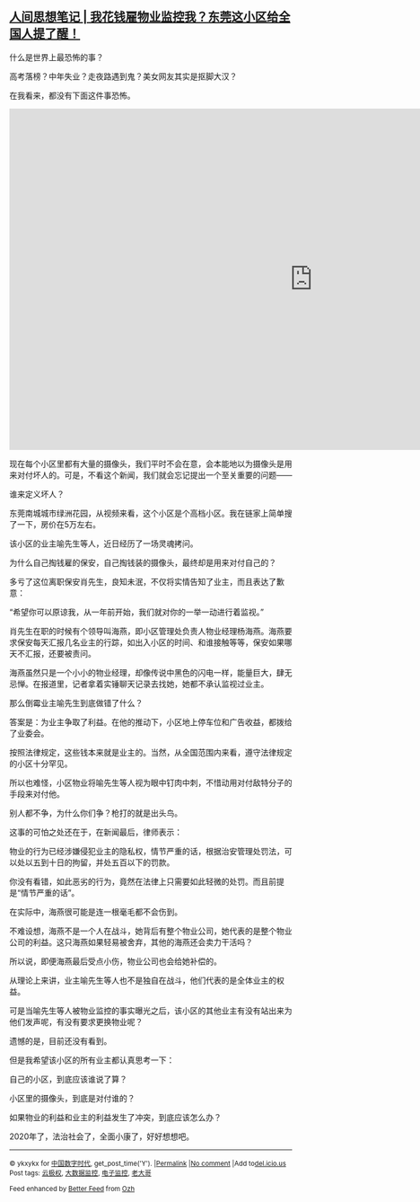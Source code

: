 <!--1595096575000-->
[人间思想笔记 | 我花钱雇物业监控我？东莞这小区给全国人提了醒！](https://chinadigitaltimes.net/chinese/2020/07/%e4%ba%ba%e9%97%b4%e6%80%9d%e6%83%b3%e7%ac%94%e8%ae%b0-%e6%88%91%e8%8a%b1%e9%92%b1%e9%9b%87%e7%89%a9%e4%b8%9a%e7%9b%91%e6%8e%a7%e6%88%91%ef%bc%9f%e4%b8%9c%e8%8e%9e%e8%bf%99%e5%b0%8f%e5%8c%ba/)
------

<p>什么是世界上最恐怖的事？</p><p>高考落榜？中年失业？走夜路遇到鬼？美女网友其实是抠脚大汉？</p><p>在我看来，都没有下面这件事恐怖。</p><p><iframe title="#业主称被物业监视近一年#：几点回家几点出门都被记录拍照" width="1080" height="608" src="https://www.youtube.com/embed/HlcU0Df9Jeg?feature=oembed" frameborder="0" allow="accelerometer; autoplay; encrypted-media; gyroscope; picture-in-picture" allowfullscreen></iframe></p><p>现在每个小区里都有大量的摄像头，我们平时不会在意，会本能地以为摄像头是用来对付坏人的。可是，不看这个新闻，我们就会忘记提出一个至关重要的问题——</p><p>谁来定义坏人？</p><p>东莞南城城市绿洲花园，从视频来看，这个小区是个高档小区。我在链家上简单搜了一下，房价在5万左右。</p><p>该小区的业主喻先生等人，近日经历了一场灵魂拷问。</p><p>为什么自己掏钱雇的保安，自己掏钱装的摄像头，最终却是用来对付自己的？</p><p>多亏了这位离职保安肖先生，良知未泯，不仅将实情告知了业主，而且表达了歉意：</p><p>“希望你可以原谅我，从一年前开始，我们就对你的一举一动进行着监视。”</p><p>肖先生在职的时候有个领导叫海燕，即小区管理处负责人物业经理杨海燕。海燕要求保安每天汇报几名业主的行踪，如出入小区的时间、和谁接触等等，保安如果哪天不汇报，还要被责问。</p><p>海燕虽然只是一个小小的物业经理，却像传说中黑色的闪电一样，能量巨大，肆无忌惮。在报道里，记者拿着实锤聊天记录去找她，她都不承认监视过业主。</p><p>那么倒霉业主喻先生到底做错了什么？</p><p>答案是：为业主争取了利益。在他的推动下，小区地上停车位和广告收益，都拨给了业委会。</p><p>按照法律规定，这些钱本来就是业主的。当然，从全国范围内来看，遵守法律规定的小区十分罕见。</p><p>所以也难怪，小区物业将喻先生等人视为眼中钉肉中刺，不惜动用对付敌特分子的手段来对付他。</p><p>别人都不争，为什么你们争？枪打的就是出头鸟。</p><p>这事的可怕之处还在于，在新闻最后，律师表示：</p><p>物业的行为已经涉嫌侵犯业主的隐私权，情节严重的话，根据治安管理处罚法，可以处以五到十日的拘留，并处五百以下的罚款。</p><p>你没有看错，如此恶劣的行为，竟然在法律上只需要如此轻微的处罚。而且前提是“情节严重的话”。</p><p>在实际中，海燕很可能是连一根毫毛都不会伤到。</p><p>不难设想，海燕不是一个人在战斗，她背后有整个物业公司，她代表的是整个物业公司的利益。这只海燕如果轻易被舍弃，其他的海燕还会卖力干活吗？</p><p>所以说，即便海燕最后受点小伤，物业公司也会给她补偿的。</p><p>从理论上来讲，业主喻先生等人也不是独自在战斗，他们代表的是全体业主的权益。</p><p>可是当喻先生等人被物业监控的事实曝光之后，该小区的其他业主有没有站出来为他们发声呢，有没有要求更换物业呢？</p><p>遗憾的是，目前还没有看到。</p><p>但是我希望该小区的所有业主都认真思考一下：</p><p>自己的小区，到底应该谁说了算？</p><p>小区里的摄像头，到底是对付谁的？</p><p>如果物业的利益和业主的利益发生了冲突，到底应该怎么办？</p><p>2020年了，法治社会了，全面小康了，好好想想吧。</p><hr /><p><small>&copy; ykxykx for <a href="https://chinadigitaltimes.net/chinese">中国数字时代</a>, get_post_time('Y'). |<a href="https://chinadigitaltimes.net/chinese/2020/07/%e4%ba%ba%e9%97%b4%e6%80%9d%e6%83%b3%e7%ac%94%e8%ae%b0-%e6%88%91%e8%8a%b1%e9%92%b1%e9%9b%87%e7%89%a9%e4%b8%9a%e7%9b%91%e6%8e%a7%e6%88%91%ef%bc%9f%e4%b8%9c%e8%8e%9e%e8%bf%99%e5%b0%8f%e5%8c%ba/">Permalink</a> |<a href="https://chinadigitaltimes.net/chinese/2020/07/%e4%ba%ba%e9%97%b4%e6%80%9d%e6%83%b3%e7%ac%94%e8%ae%b0-%e6%88%91%e8%8a%b1%e9%92%b1%e9%9b%87%e7%89%a9%e4%b8%9a%e7%9b%91%e6%8e%a7%e6%88%91%ef%bc%9f%e4%b8%9c%e8%8e%9e%e8%bf%99%e5%b0%8f%e5%8c%ba/#comments">No comment</a> |Add to<a href="http://del.icio.us/post?url=https://chinadigitaltimes.net/chinese/2020/07/%e4%ba%ba%e9%97%b4%e6%80%9d%e6%83%b3%e7%ac%94%e8%ae%b0-%e6%88%91%e8%8a%b1%e9%92%b1%e9%9b%87%e7%89%a9%e4%b8%9a%e7%9b%91%e6%8e%a7%e6%88%91%ef%bc%9f%e4%b8%9c%e8%8e%9e%e8%bf%99%e5%b0%8f%e5%8c%ba/&amp;title=人间思想笔记 | 我花钱雇物业监控我？东莞这小区给全国人提了醒！">del.icio.us</a><br/>Post tags: <a href="https://chinadigitaltimes.net/chinese/tag/%e4%ba%91%e6%9e%81%e6%9d%83/" rel="tag">云极权</a>, <a href="https://chinadigitaltimes.net/chinese/tag/%e5%a4%a7%e6%95%b0%e6%8d%ae%e7%9b%91%e6%8e%a7/" rel="tag">大数据监控</a>, <a href="https://chinadigitaltimes.net/chinese/tag/%e7%94%b5%e5%ad%90%e7%9b%91%e6%8e%a7/" rel="tag">电子监控</a>, <a href="https://chinadigitaltimes.net/chinese/tag/%e8%80%81%e5%a4%a7%e5%93%a5/" rel="tag">老大哥</a><br/></small></p><p><small>Feed enhanced by <a href='http://planetozh.com/blog/my-projects/wordpress-plugin-better-feed-rss/'>Better Feed</a> from  <a href='http://planetozh.com/blog/'>Ozh</a></small></p>
